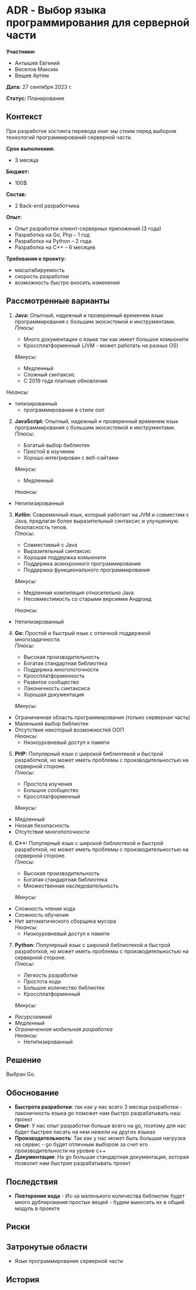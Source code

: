 # ADR \- Выбор языка программирования для серверной части

**Участники:**

- Антышев Евгений  
- Веселов Максим  
- Вещев Артем

**Дата:** 27 сентября 2023 г.

**Статус:** Планирование

## Контекст

При разработке хостинга перевода книг мы стоим перед выбором технологий программирований серверной части.

**Срок выполнения:**

- 3 месяца

**Бюджет:**

- 100$

**Состав:**

- 2 Back-end разработчика

**Опыт:**

- Опыт разработки клиент-серверных приложений (3 года)  
- Разработка на Go, Php – 1 год  
- Разработка на Python – 2 года  
- Разработка на C++ – 6 месяцев

**Требования к проекту:**

- масштабируемость  
- скорость разработки  
- возможность быстро вносить изменения

## Рассмотренные варианты

1. **Java:** Опытный, надежный и проверенный временем язык программирования с большим экосистемой и инструментами.   
   *Плюсы:*  
   - Много документации о языке так как имеет большое комьюнити  
   - Кроссплатформенный (JVM \- может работать на разных OS)

   *Минусы:*

   - Медленный  
   - Сложный синтаксис  
   - С 2019 года платные обновления

*Нюансы:*

- типизированный  
  - программирование в стиле ооп  
2. **JavaScript:** Опытный, надежный и проверенный временем язык программирования с большим экосистемой и инструментами.   
   *Плюсы:*  
   - Богатый выбор библиотек  
   - Простой в изучении  
   - Хорошо интегрирован с веб\-сайтами

   *Минусы:*

   - Медленный

 	*Нюансы:*

- Нетипизированный  
3. **Kotlin:** Современный язык, который работает на JVM и совместим с Java, предлагая более выразительный синтаксис и улучшенную безопасность типов.  
   *Плюсы:*  
   - Совместимый с Java  
   - Выразительный синтаксис  
   - Хорошая поддержка комьюнити  
   - Поддержка асинхронного программирования  
   - Поддержка функционального программирования

   *Минусы:*

   - Медленная компиляция относительно Java  
   - Несовместимость со старыми версиями Андроид

 	*Нюансы:*

- Нетипизированный  
4. **Go:** Простой и быстрый язык с отличной поддержкой многозадачности.  
   *Плюсы:*  
   - Высокая производительность  
   - Богатая стандартная библиотека  
   - Поддержка многопоточности   
   - Кроссплатформенность  
   - Развитое сообщество  
   - Лаконичность синтаксиса  
   - Хорошая документация

   *Минусы:*

- Ограниченная область программирования (только серверная часть)  
- Маленький выбор библиотек  
- Отсутствие некоторый возможностей ООП  
  *Нюансы:*  
  - Низкоуровневый доступ к памяти  
5. **PHP:** Популярный язык с широкой библиотекой и быстрой разработкой, но может иметь проблемы с производительностью на серверной стороне.  
   *Плюсы:*  
   - Простота изучения  
   - Большое сообщество  
   - Кроссплатформенный

   *Минусы:*

- Медленный  
- Низкая безопасность  
- Отсутствие многопоточности  
6. **C++:** Популярный язык с широкой библиотекой и быстрой разработкой, но может иметь проблемы с производительностью на серверной стороне.  
   *Плюсы:*  
   - Высокая производительность  
   - Богатая стандартная библиотека  
   - Множественная наследовательность

   *Минусы:*

- Сложность чтения кода  
- Сложность обучения  
- Нет автоматического сборщика мусора  
  *Нюансы:*  
  - Низкоуровневый доступ к памяти  
7. **Python:** Популярный язык с широкой библиотекой и быстрой разработкой, но может иметь проблемы с производительностью на серверной стороне.  
   *Плюсы:*  
   - Легкость разработки  
   - Простота кода  
   - Большое количество библиотек  
   - Кроссплатформенный

   *Минусы:*

- *Ресурсоемкий*  
- *Медленный*  
- *Ограниченная мобильная разработка*  
  *Нюансы:*  
  - Нетипизированный

## Решение

Выбран Go.

## Обоснование

- **Быстрота разработки**: так как у нас всего 3 месяца разработки \- лаконичность языка go поможет нам быстро разрабатывать наш проект  
- **Опыт**: У нас опыт разработки больше всего на go, поэтому для нас будет быстрее писать на нем нежели на других языках  
- **Производительность**: Так как у нас может быть большая нагрузка на сервис \- go будет отличным выбором за счет его производительности на уровне c++  
- **Документация**: На go большая стандартная документация, которая позволит нам быстрее разрабатывать проект

## Последствия

- **Повторение кода** \- Из-за маленького количества библиотек будет много дублирования простых вещей \- будем выносить их в общий модуль в проекте

## Риски

## Затронутые области

- Язык программирования серверной части

## История